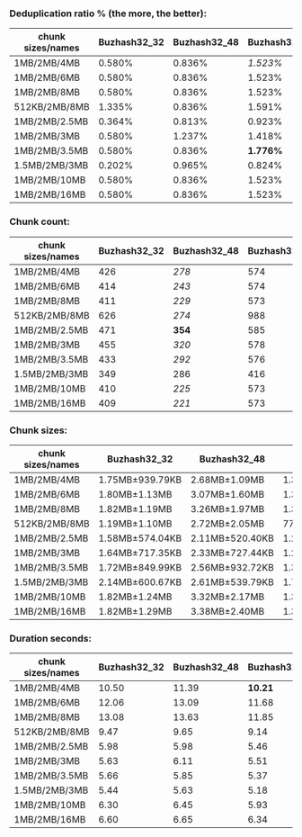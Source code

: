 ### Deduplication ratio % (the more, the better):

| chunk sizes/names | Buzhash32_32 | Buzhash32_48 | Buzhash32_64 | Buzhash32_96 | Buzhash32_128 | Buzhash32_256 | Buzhash32_512 | Buzhash32_min_chunk | Buzhash32Reg_32 | Buzhash32Reg_48 | Buzhash32Reg_64 | Buzhash32Reg_96 | Buzhash32Reg_128 | Buzhash32Reg_256 | Buzhash32Reg_512 | Buzhash32Reg_min_chunk | Buzhash64_32 | Buzhash64_48 | Buzhash64_64 | Buzhash64_96 | Buzhash64_128 | Buzhash64_256 | Buzhash64_512 | Buzhash64_min_chunk | Buzhash64Reg_32 | Buzhash64Reg_64 | Buzhash64Reg_96 | Buzhash64Reg_128 | Buzhash64Reg_256 | Buzhash64Reg_512 | Buzhash64Reg_min_chunk |
|-------------------|--------------|--------------|--------------|--------------|---------------|---------------|---------------|---------------------|-----------------|-----------------|-----------------|-----------------|------------------|------------------|------------------|------------------------|--------------|--------------|--------------|--------------|---------------|---------------|---------------|---------------------|-----------------|-----------------|-----------------|------------------|------------------|------------------|------------------------|
| 1MB/2MB/4MB       | 0.580%       | 0.836%       | *1.523%*     | 0.920%       | 1.106%        | *1.652%*      | 1.370%        | 0.160%              | 1.325%          | 0.863%          | 1.445%          | 0.924%          | 1.073%           | 1.140%           | 1.252%           | 0.147%                 | 0.357%       | 0.444%       | 1.136%       | 0.972%       | 0.574%        | **1.653%**    | 1.353%        | 0.156%              | 0.547%          | 0.869%          | 1.221%          | 0.691%           | 1.339%           | 1.474%           | 0.304%                 |
| 1MB/2MB/6MB       | 0.580%       | 0.836%       | 1.523%       | 0.920%       | 1.106%        | *1.652%*      | 1.370%        | 0.160%              | 1.325%          | 1.037%          | 1.445%          | 0.924%          | 1.073%           | 1.140%           | **1.721%**       | 0.147%                 | 0.357%       | 0.444%       | 1.136%       | 1.278%       | 0.574%        | *1.653%*      | 1.353%        | 0.156%              | 0.547%          | 0.869%          | 1.221%          | 0.656%           | 1.339%           | 1.474%           | 0.000%                 |
| 1MB/2MB/8MB       | 0.580%       | 0.836%       | 1.523%       | 0.920%       | 1.106%        | *1.652%*      | 1.370%        | 0.160%              | 1.325%          | 1.037%          | 1.445%          | 0.924%          | 1.073%           | 1.140%           | **1.721%**       | 0.147%                 | 0.357%       | 0.444%       | 1.136%       | 1.278%       | 0.574%        | *1.653%*      | 1.353%        | 0.156%              | 0.547%          | 0.869%          | 1.221%          | 0.656%           | 1.339%           | 1.474%           | 0.000%                 |
| 512KB/2MB/8MB     | 1.335%       | 0.836%       | 1.591%       | 1.093%       | 0.951%        | *1.726%*      | 1.505%        | 0.811%              | 1.590%          | 0.839%          | 1.056%          | 1.349%          | 0.769%           | **1.887%**       | *1.717%*         | 0.437%                 | 0.840%       | 0.401%       | 1.407%       | 1.377%       | 0.641%        | 1.587%        | 1.451%        | 0.344%              | 0.141%          | 1.487%          | 1.176%          | 1.151%           | 1.410%           | 1.487%           | 0.535%                 |
| 1MB/2MB/2.5MB     | 0.364%       | 0.813%       | 0.923%       | 0.363%       | 1.106%        | *1.652%*      | 1.173%        | 0.000%              | 1.325%          | 1.281%          | 1.578%          | 1.161%          | 1.228%           | 0.973%           | 1.252%           | 0.384%                 | 0.000%       | 0.633%       | 1.136%       | 1.278%       | 0.574%        | 1.542%        | **1.688%**    | 0.156%              | 1.044%          | 0.869%          | 1.206%          | 0.925%           | *1.582%*         | 1.474%           | 0.518%                 |
| 1MB/2MB/3MB       | 0.580%       | 1.237%       | 1.418%       | 0.553%       | 0.789%        | 1.572%        | 1.370%        | 0.160%              | 1.325%          | 1.372%          | 1.445%          | 0.924%          | 1.173%           | 0.973%           | *1.721%*         | 0.325%                 | 0.357%       | 0.305%       | 1.136%       | 1.186%       | 0.574%        | *1.609%*      | **1.755%**    | 0.156%              | 0.574%          | 0.869%          | 1.221%          | 1.000%           | 1.582%           | 1.474%           | 0.000%                 |
| 1MB/2MB/3.5MB     | 0.580%       | 0.836%       | **1.776%**   | 0.920%       | 1.106%        | 1.639%        | 1.370%        | 0.160%              | 1.325%          | 1.490%          | 1.445%          | 0.924%          | 1.073%           | 1.140%           | *1.721%*         | 0.147%                 | 0.000%       | 0.444%       | 1.136%       | 0.947%       | 0.574%        | *1.653%*      | 1.353%        | 0.156%              | 0.209%          | 0.869%          | 1.221%          | 0.359%           | 1.533%           | 1.474%           | 0.000%                 |
| 1.5MB/2MB/3MB     | 0.202%       | 0.965%       | 0.824%       | 0.203%       | 0.419%        | 0.602%        | 0.655%        | 0.000%              | 0.715%          | 0.499%          | 0.818%          | **1.573%**      | 0.912%           | 0.307%           | *1.020%*         | 0.000%                 | 0.000%       | 0.000%       | 0.423%       | 0.402%       | 0.423%        | 0.812%        | *1.252%*      | 0.272%              | 1.000%          | 0.207%          | 0.627%          | 0.436%           | 0.832%           | 0.504%           | 0.000%                 |
| 1MB/2MB/10MB      | 0.580%       | 0.836%       | 1.523%       | 0.920%       | 1.106%        | *1.652%*      | 1.370%        | 0.160%              | 1.325%          | 1.037%          | 1.445%          | 0.924%          | 1.073%           | 1.140%           | **1.721%**       | 0.147%                 | 0.357%       | 0.444%       | 1.136%       | 1.278%       | 0.574%        | *1.653%*      | 1.353%        | 0.156%              | 0.547%          | 0.869%          | 1.221%          | 0.656%           | 1.339%           | 1.474%           | 0.000%                 |
| 1MB/2MB/16MB      | 0.580%       | 0.836%       | 1.523%       | 0.920%       | 1.106%        | *1.652%*      | 1.370%        | 0.160%              | 1.325%          | 1.037%          | 1.445%          | 0.924%          | 1.073%           | 1.140%           | **1.721%**       | 0.147%                 | 0.357%       | 0.444%       | 1.136%       | 1.278%       | 0.574%        | *1.653%*      | 1.353%        | 0.156%              | 0.547%          | 0.869%          | 1.221%          | 0.656%           | 1.339%           | 1.474%           | 0.000%                 |

### Chunk count:

| chunk sizes/names | Buzhash32_32 | Buzhash32_48 | Buzhash32_64 | Buzhash32_96 | Buzhash32_128 | Buzhash32_256 | Buzhash32_512 | Buzhash32_min_chunk | Buzhash32Reg_32 | Buzhash32Reg_48 | Buzhash32Reg_64 | Buzhash32Reg_96 | Buzhash32Reg_128 | Buzhash32Reg_256 | Buzhash32Reg_512 | Buzhash32Reg_min_chunk | Buzhash64_32 | Buzhash64_48 | Buzhash64_64 | Buzhash64_96 | Buzhash64_128 | Buzhash64_256 | Buzhash64_512 | Buzhash64_min_chunk | Buzhash64Reg_32 | Buzhash64Reg_64 | Buzhash64Reg_96 | Buzhash64Reg_128 | Buzhash64Reg_256 | Buzhash64Reg_512 | Buzhash64Reg_min_chunk |
|-------------------|--------------|--------------|--------------|--------------|---------------|---------------|---------------|---------------------|-----------------|-----------------|-----------------|-----------------|------------------|------------------|------------------|------------------------|--------------|--------------|--------------|--------------|---------------|---------------|---------------|---------------------|-----------------|-----------------|-----------------|------------------|------------------|------------------|------------------------|
| 1MB/2MB/4MB       | 426          | *278*        | 574          | 365          | 519           | 484           | 459           | 287                 | 491             | 387             | 596             | 427             | 559              | 540              | 508              | 376                    | *272*        | 290          | 462          | **271**      | 497           | 476           | 466           | 279                 | 352             | 500             | 371             | 532              | 506              | 515              | 391                    |
| 1MB/2MB/6MB       | 414          | *243*        | 574          | 348          | 516           | 477           | 449           | 262                 | 487             | 368             | 595             | 415             | 558              | 537              | 505              | 361                    | *240*        | 252          | 453          | **239**      | 488           | 469           | 457           | 251                 | 325             | 490             | 351             | 528              | 501              | 513              | 369                    |
| 1MB/2MB/8MB       | 411          | *229*        | 573          | 338          | 515           | 476           | 446           | 247                 | 486             | 362             | 595             | 414             | 558              | 537              | 503              | 359                    | *230*        | 245          | 451          | **225**      | 488           | 466           | 454           | 244                 | 320             | 490             | 342             | 528              | 501              | 512              | 368                    |
| 512KB/2MB/8MB     | 626          | *274*        | 988          | 477          | 828           | 756           | 691           | 292                 | 672             | 360             | 986             | 525             | 873              | 800              | 745              | 382                    | **264**      | 277          | 700          | *274*        | 772           | 732           | 695           | 298                 | 305             | 740             | 339             | 807              | 750              | 765              | 375                    |
| 1MB/2MB/2.5MB     | 471          | **354**      | 585          | 414          | 537           | 515           | 490           | 360                 | 512             | 456             | 604             | 473             | 573              | 557              | 533              | 445                    | *355*        | 361          | 498          | *355*        | 512           | 502           | 489           | 362                 | 443             | 535             | 445             | 560              | 542              | 539              | 453                    |
| 1MB/2MB/3MB       | 455          | *320*        | 578          | 386          | 530           | 494           | 476           | 330                 | 502             | 419             | 597             | 451             | 563              | 547              | 516              | 409                    | **315**      | 325          | 479          | *319*        | 502           | 487           | 479           | 322                 | 398             | 520             | 406             | 545              | 522              | 526              | 418                    |
| 1MB/2MB/3.5MB     | 433          | *292*        | 576          | 374          | 524           | 484           | 464           | 301                 | 495             | 397             | 597             | 435             | 560              | 542              | 512              | 390                    | **288**      | 301          | 471          | *293*        | 497           | 480           | 469           | 302                 | 375             | 508             | 387             | 538              | 513              | 520              | 401                    |
| 1.5MB/2MB/3MB     | 349          | 286          | 416          | 325          | 388           | 372           | 360           | 293                 | 401             | 380             | 439             | 394             | 431              | 418              | 420              | 368                    | **280**      | *285*        | 363          | *285*        | 380           | 371           | 366           | 291                 | 370             | 415             | 376             | 425              | 415              | 420              | 386                    |
| 1MB/2MB/10MB      | 410          | *225*        | 573          | 337          | 515           | 476           | 446           | 246                 | 486             | 361             | 595             | 414             | 558              | 537              | 503              | 357                    | *223*        | 239          | 451          | **220**      | 486           | 465           | 452           | 238                 | 320             | 490             | 342             | 528              | 501              | 512              | 367                    |
| 1MB/2MB/16MB      | 409          | *221*        | 573          | 336          | 515           | 476           | 444           | 243                 | 486             | 361             | 595             | 414             | 558              | 537              | 503              | 357                    | *217*        | 235          | 451          | **214**      | 486           | 465           | 452           | 238                 | 319             | 490             | 342             | 528              | 501              | 512              | 367                    |

### Chunk sizes:

| chunk sizes/names | Buzhash32_32    | Buzhash32_48    | Buzhash32_64      | Buzhash32_96    | Buzhash32_128     | Buzhash32_256      | Buzhash32_512   | Buzhash32_min_chunk | Buzhash32Reg_32 | Buzhash32Reg_48 | Buzhash32Reg_64   | Buzhash32Reg_96 | Buzhash32Reg_128  | Buzhash32Reg_256  | Buzhash32Reg_512 | Buzhash32Reg_min_chunk | Buzhash64_32    | Buzhash64_48    | Buzhash64_64    | Buzhash64_96    | Buzhash64_128     | Buzhash64_256   | Buzhash64_512    | Buzhash64_min_chunk | Buzhash64Reg_32 | Buzhash64Reg_64 | Buzhash64Reg_96 | Buzhash64Reg_128  | Buzhash64Reg_256   | Buzhash64Reg_512  | Buzhash64Reg_min_chunk |
|-------------------|-----------------|-----------------|-------------------|-----------------|-------------------|--------------------|-----------------|---------------------|-----------------|-----------------|-------------------|-----------------|-------------------|-------------------|------------------|------------------------|-----------------|-----------------|-----------------|-----------------|-------------------|-----------------|------------------|---------------------|-----------------|-----------------|-----------------|-------------------|--------------------|-------------------|------------------------|
| 1MB/2MB/4MB       | 1.75MB±939.79KB | 2.68MB±1.09MB   | 1.30MB±491.62KB   | 2.04MB±973.94KB | 1.44MB±681.83KB   | 1.54MB±781.42KB    | 1.63MB±865.58KB | 2.60MB±1.06MB       | 1.52MB±598.71KB | 1.93MB±815.65KB | 1.25MB±396.24KB   | 1.75MB±729.88KB | 1.34MB±487.86KB   | 1.38MB±540.05KB   | 1.47MB±617.50KB  | 1.99MB±824.80KB        | 2.74MB±1.07MB   | 2.57MB±1.11MB   | 1.62MB±872.46KB | 2.75MB±1.09MB   | 1.50MB±726.62KB   | 1.57MB±804.86KB | 1.60MB±819.39KB  | 2.68MB±1.06MB       | 2.12MB±920.77KB | 1.49MB±679.14KB | 2.01MB±829.72KB | 1.40MB±602.47KB   | 1.48MB±692.25KB    | 1.45MB±598.23KB   | 1.91MB±781.41KB        |
| 1MB/2MB/6MB       | 1.80MB±1.13MB   | 3.07MB±1.60MB   | 1.30MB±512.63KB   | 2.14MB±1.29MB   | 1.45MB±745.37KB   | 1.56MB±907.35KB    | 1.66MB±1.04MB   | 2.85MB±1.56MB       | 1.53MB±678.38KB | 2.03MB±1.02MB   | 1.25MB±424.91KB   | 1.80MB±883.86KB | 1.34MB±503.27KB   | 1.39MB±581.23KB   | 1.48MB±681.95KB  | 2.07MB±1.01MB          | 3.11MB±1.61MB   | 2.96MB±1.64MB   | 1.65MB±1.02MB   | 3.12MB±1.65MB   | 1.53MB±848.85KB   | 1.59MB±942.55KB | 1.63MB±984.31KB  | 2.97MB±1.49MB       | 2.30MB±1.19MB   | 1.52MB±822.97KB | 2.13MB±1.10MB   | 1.41MB±650.95KB   | 1.49MB±745.72KB    | 1.46MB±634.04KB   | 2.02MB±1.02MB          |
| 1MB/2MB/8MB       | 1.82MB±1.19MB   | 3.26MB±1.97MB   | 1.30MB±530.20KB   | 2.21MB±1.45MB   | 1.45MB±767.31KB   | 1.57MB±927.30KB    | 1.67MB±1.10MB   | 3.02MB±1.84MB       | 1.54MB±696.99KB | 2.06MB±1.19MB   | 1.25MB±424.91KB   | 1.80MB±917.02KB | 1.34MB±503.27KB   | 1.39MB±581.23KB   | 1.48MB±721.83KB  | 2.08MB±1.06MB          | 3.25MB±1.95MB   | 3.05MB±1.93MB   | 1.66MB±1.04MB   | 3.32MB±2.04MB   | 1.53MB±896.51KB   | 1.60MB±1.02MB   | 1.64MB±1.04MB    | 3.06MB±1.77MB       | 2.33MB±1.32MB   | 1.52MB±822.97KB | 2.18MB±1.27MB   | 1.41MB±650.95KB   | 1.49MB±745.72KB    | 1.46MB±657.46KB   | 2.03MB±1.04MB          |
| 512KB/2MB/8MB     | 1.19MB±1.10MB   | 2.72MB±2.05MB   | 773.62KB±472.83KB | 1.56MB±1.39MB   | 923.11KB±732.19KB | 1011.03KB±889.18KB | 1.08MB±1.03MB   | 2.56MB±1.98MB       | 1.11MB±902.12KB | 2.07MB±1.58MB   | 775.19KB±472.77KB | 1.42MB±1.15MB   | 875.53KB±606.64KB | 955.42KB±709.65KB | 1.00MB±841.10KB  | 1.95MB±1.40MB          | 2.83MB±2.03MB   | 2.69MB±1.97MB   | 1.07MB±995.98KB | 2.72MB±2.08MB   | 990.07KB±840.89KB | 1.02MB±962.59KB | 1.07MB±1009.62KB | 2.50MB±1.79MB       | 2.45MB±1.77MB   | 1.01MB±856.30KB | 2.20MB±1.65MB   | 947.13KB±737.74KB | 1019.11KB±868.84KB | 999.13KB±768.56KB | 1.99MB±1.33MB          |
| 1MB/2MB/2.5MB     | 1.58MB±574.04KB | 2.11MB±520.40KB | 1.28MB±408.63KB   | 1.80MB±581.27KB | 1.39MB±492.05KB   | 1.45MB±535.66KB    | 1.52MB±581.90KB | 2.07MB±539.58KB     | 1.46MB±443.93KB | 1.64MB±447.36KB | 1.24MB±330.71KB   | 1.58MB±430.46KB | 1.30MB±388.29KB   | 1.34MB±417.69KB   | 1.40MB±447.45KB  | 1.68MB±462.79KB        | 2.10MB±541.93KB | 2.07MB±551.40KB | 1.50MB±562.18KB | 2.10MB±519.78KB | 1.46MB±546.83KB   | 1.49MB±567.46KB | 1.53MB±569.82KB  | 2.06MB±536.04KB     | 1.68MB±461.78KB | 1.40MB±432.55KB | 1.68MB±448.69KB | 1.33MB±400.37KB   | 1.38MB±440.69KB    | 1.38MB±422.47KB   | 1.65MB±442.66KB        |
| 1MB/2MB/3MB       | 1.64MB±717.35KB | 2.33MB±727.44KB | 1.29MB±449.71KB   | 1.93MB±742.69KB | 1.41MB±577.81KB   | 1.51MB±659.88KB    | 1.57MB±697.61KB | 2.26MB±766.74KB     | 1.49MB±511.09KB | 1.78MB±591.17KB | 1.25MB±383.99KB   | 1.66MB±559.81KB | 1.33MB±443.57KB   | 1.36MB±477.98KB   | 1.45MB±536.91KB  | 1.82MB±603.77KB        | 2.37MB±748.37KB | 2.30MB±753.37KB | 1.56MB±691.02KB | 2.34MB±742.63KB | 1.49MB±629.04KB   | 1.53MB±676.68KB | 1.56MB±665.80KB  | 2.32MB±732.92KB     | 1.88MB±635.78KB | 1.44MB±517.76KB | 1.84MB±591.07KB | 1.37MB±484.03KB   | 1.43MB±543.08KB    | 1.42MB±498.26KB   | 1.79MB±593.00KB        |
| 1MB/2MB/3.5MB     | 1.72MB±849.99KB | 2.56MB±932.72KB | 1.30MB±476.00KB   | 2.00MB±863.54KB | 1.42MB±641.52KB   | 1.54MB±739.63KB    | 1.61MB±796.59KB | 2.48MB±936.64KB     | 1.51MB±562.23KB | 1.88MB±721.73KB | 1.25MB±387.90KB   | 1.72MB±667.03KB | 1.33MB±482.71KB   | 1.38MB±524.51KB   | 1.46MB±571.20KB  | 1.91MB±699.85KB        | 2.59MB±921.29KB | 2.48MB±950.43KB | 1.58MB±787.42KB | 2.55MB±923.45KB | 1.50MB±677.35KB   | 1.56MB±753.80KB | 1.59MB±760.70KB  | 2.47MB±935.13KB     | 1.99MB±784.64KB | 1.47MB±602.91KB | 1.93MB±722.22KB | 1.39MB±552.61KB   | 1.46MB±630.64KB    | 1.44MB±550.43KB   | 1.86MB±704.80KB        |
| 1.5MB/2MB/3MB     | 2.14MB±600.67KB | 2.61MB±539.79KB | 1.79MB±424.98KB   | 2.30MB±603.15KB | 1.92MB±530.53KB   | 2.01MB±563.99KB    | 2.07MB±587.45KB | 2.55MB±568.04KB     | 1.86MB±381.97KB | 1.96MB±418.50KB | 1.70MB±295.23KB   | 1.89MB±390.19KB | 1.73MB±297.66KB   | 1.79MB±347.18KB   | 1.78MB±332.02KB  | 2.03MB±437.55KB        | 2.67MB±520.91KB | 2.62MB±523.10KB | 2.06MB±598.40KB | 2.62MB±519.86KB | 1.96MB±530.55KB   | 2.01MB±570.63KB | 2.04MB±563.00KB  | 2.57MB±523.43KB     | 2.02MB±437.07KB | 1.80MB±382.56KB | 1.99MB±437.11KB | 1.76MB±337.19KB   | 1.80MB±377.22KB    | 1.78MB±344.48KB   | 1.93MB±410.72KB        |
| 1MB/2MB/10MB      | 1.82MB±1.24MB   | 3.32MB±2.17MB   | 1.30MB±530.20KB   | 2.21MB±1.52MB   | 1.45MB±767.31KB   | 1.57MB±927.30KB    | 1.67MB±1.15MB   | 3.03MB±1.94MB       | 1.54MB±696.99KB | 2.07MB±1.21MB   | 1.25MB±424.91KB   | 1.80MB±917.02KB | 1.34MB±503.27KB   | 1.39MB±581.23KB   | 1.48MB±721.83KB  | 2.09MB±1.12MB          | 3.35MB±2.21MB   | 3.12MB±2.13MB   | 1.66MB±1.04MB   | 3.39MB±2.34MB   | 1.54MB±935.98KB   | 1.61MB±1.04MB   | 1.65MB±1.11MB    | 3.14MB±1.89MB       | 2.33MB±1.35MB   | 1.52MB±822.97KB | 2.18MB±1.27MB   | 1.41MB±650.95KB   | 1.49MB±745.72KB    | 1.46MB±657.46KB   | 2.03MB±1.09MB          |
| 1MB/2MB/16MB      | 1.82MB±1.29MB   | 3.38MB±2.40MB   | 1.30MB±530.20KB   | 2.22MB±1.55MB   | 1.45MB±767.31KB   | 1.57MB±927.30KB    | 1.68MB±1.22MB   | 3.07MB±2.17MB       | 1.54MB±696.99KB | 2.07MB±1.21MB   | 1.25MB±424.91KB   | 1.80MB±917.02KB | 1.34MB±503.27KB   | 1.39MB±581.23KB   | 1.48MB±721.83KB  | 2.09MB±1.12MB          | 3.44MB±2.58MB   | 3.18MB±2.52MB   | 1.66MB±1.04MB   | 3.49MB±2.60MB   | 1.54MB±935.98KB   | 1.61MB±1.04MB   | 1.65MB±1.11MB    | 3.14MB±1.91MB       | 2.34MB±1.39MB   | 1.52MB±822.97KB | 2.18MB±1.27MB   | 1.41MB±650.95KB   | 1.49MB±745.72KB    | 1.46MB±657.46KB   | 2.03MB±1.09MB          |

### Duration seconds:

| chunk sizes/names | Buzhash32_32 | Buzhash32_48 | Buzhash32_64 | Buzhash32_96 | Buzhash32_128 | Buzhash32_256 | Buzhash32_512 | Buzhash32_min_chunk | Buzhash32Reg_32 | Buzhash32Reg_48 | Buzhash32Reg_64 | Buzhash32Reg_96 | Buzhash32Reg_128 | Buzhash32Reg_256 | Buzhash32Reg_512 | Buzhash32Reg_min_chunk | Buzhash64_32 | Buzhash64_48 | Buzhash64_64 | Buzhash64_96 | Buzhash64_128 | Buzhash64_256 | Buzhash64_512 | Buzhash64_min_chunk | Buzhash64Reg_32 | Buzhash64Reg_64 | Buzhash64Reg_96 | Buzhash64Reg_128 | Buzhash64Reg_256 | Buzhash64Reg_512 | Buzhash64Reg_min_chunk |
|-------------------|--------------|--------------|--------------|--------------|---------------|---------------|---------------|---------------------|-----------------|-----------------|-----------------|-----------------|------------------|------------------|------------------|------------------------|--------------|--------------|--------------|--------------|---------------|---------------|---------------|---------------------|-----------------|-----------------|-----------------|------------------|------------------|------------------|------------------------|
| 1MB/2MB/4MB       | 10.50        | 11.39        | **10.21**    | 11.67        | 11.12         | 11.09         | 11.78         | 13.36               | 11.48           | 11.31           | *10.30*         | 10.85           | *10.43*          | 11.01            | 11.29            | 12.11                  | 11.56        | 11.22        | 10.52        | 10.97        | 10.55         | 11.28         | 11.15         | 12.60               | 12.50           | 11.99           | 11.76           | 10.59            | 11.35            | 12.24            | 13.77                  |
| 1MB/2MB/6MB       | 12.06        | 13.09        | 11.68        | 12.67        | 11.97         | 12.71         | 12.54         | 13.65               | *11.32*         | 11.92           | *11.15*         | 12.04           | 11.82            | 11.63            | 11.76            | 12.79                  | 12.27        | 12.47        | 12.02        | 12.54        | **11.12**     | 11.75         | 12.24         | 13.29               | 13.13           | 12.08           | 12.84           | 12.44            | 12.04            | 11.39            | 12.91                  |
| 1MB/2MB/8MB       | 13.08        | 13.63        | 11.85        | 12.87        | 12.73         | 12.64         | 12.67         | 12.73               | 9.79            | 9.21            | 8.53            | 8.43            | *8.05*           | **7.98**         | 8.48             | 9.07                   | 8.75         | 8.59         | 8.32         | 8.58         | 8.31          | 8.41          | 8.55          | 8.96                | 8.51            | *8.29*          | 8.88            | 8.48             | 8.53             | 8.43             | 9.22                   |
| 512KB/2MB/8MB     | 9.47         | 9.65         | 9.14         | 9.56         | 9.47          | 9.45          | 9.62          | 10.02               | 9.11            | 9.30            | 9.08            | 9.16            | 9.16             | 9.15             | 9.16             | 9.50                   | 9.05         | 8.04         | 7.08         | 6.85         | 6.34          | *6.04*        | 6.16          | 6.22                | 6.36            | 6.22            | 6.42            | 6.09             | **6.03**         | *6.06*           | 6.51                   |
| 1MB/2MB/2.5MB     | 5.98         | 5.98         | 5.46         | 5.97         | 5.61          | 5.53          | 5.50          | 6.01                | 5.30            | 5.42            | 5.23            | 5.47            | 5.32             | 5.28             | 5.47             | 5.99                   | 5.72         | 5.59         | *5.21*       | 5.40         | *5.21*        | 5.50          | 5.52          | 6.04                | 5.70            | 5.49            | 5.53            | 5.30             | 5.48             | **5.17**         | 5.99                   |
| 1MB/2MB/3MB       | 5.63         | 6.11         | 5.51         | 5.97         | 5.82          | 5.68          | 5.78          | 6.30                | 5.47            | 6.79            | 6.07            | 6.41            | 6.19             | 6.21             | 6.13             | 7.19                   | 6.68         | 6.59         | 6.09         | 5.85         | 5.33          | **5.07**      | 5.11          | 5.58                | 5.34            | *5.08*          | 5.30            | *5.11*           | 5.23             | 5.18             | 5.87                   |
| 1MB/2MB/3.5MB     | 5.66         | 5.85         | 5.37         | 5.82         | 5.25          | 5.51          | 5.42          | 6.01                | 5.28            | 5.49            | *5.11*          | 5.41            | 5.19             | 5.15             | 5.30             | 5.70                   | 5.54         | 5.36         | *5.13*       | 5.38         | 5.20          | 5.31          | 5.33          | 5.85                | 5.56            | 5.29            | 5.31            | 5.25             | 5.18             | **5.08**         | 5.66                   |
| 1.5MB/2MB/3MB     | 5.44         | 5.63         | 5.18         | 5.47         | 5.58          | 5.47          | 5.39          | 5.87                | *4.89*          | 4.95            | **4.76**        | 5.02            | *4.87*           | 5.18             | 5.14             | 5.97                   | 5.72         | 5.81         | 5.55         | 5.45         | 5.33          | 5.37          | 5.23          | 5.62                | 5.10            | 5.13            | 5.24            | 5.00             | 5.02             | 5.35             | 5.98                   |
| 1MB/2MB/10MB      | 6.30         | 6.45         | 5.93         | 6.33         | 5.99          | 6.06          | 6.11          | 6.62                | 5.99            | 6.15            | 5.70            | 5.88            | *5.61*           | *5.62*           | 5.69             | 6.24                   | 6.06         | 5.97         | 5.98         | 6.49         | 5.90          | 5.94          | 5.79          | 6.15                | 5.83            | 5.91            | 5.79            | **5.54**         | 5.77             | 5.79             | 6.52                   |
| 1MB/2MB/16MB      | 6.60         | 6.65         | 6.34         | 6.62         | 6.41          | 6.41          | 6.49          | 6.86                | 6.37            | 6.50            | 6.21            | 6.16            | 6.19             | 6.24             | 6.26             | 6.44                   | 6.11         | 6.13         | 6.25         | 6.14         | 6.38          | *6.04*        | 6.14          | 6.11                | **5.89**        | *5.98*          | 6.09            | 6.20             | 6.31             | 6.17             | 6.73                   |
